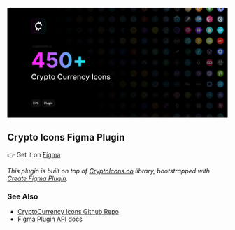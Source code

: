 ![Figma Variants Manager Cover](https://raw.githubusercontent.com/0xA3K5/figma-plugins/main/plugins/figma-crypto-icons/assets/cover.png)

## Crypto Icons Figma Plugin

👉 Get it on [Figma](https://www.figma.com/community/plugin/1170720285035693761/Crypto-Icons)

*This plugin is built on top of [CryptoIcons.co](https://cryptoicons.co) library, bootstrapped with [Create Figma Plugin](https://yuanqing.github.io/create-figma-plugin/).*


### See Also
- [CryptoCurrency Icons Github Repo](https://github.com/spothq/cryptocurrency-icons)
- [Figma Plugin API docs](https://figma.com/plugin-docs/)
